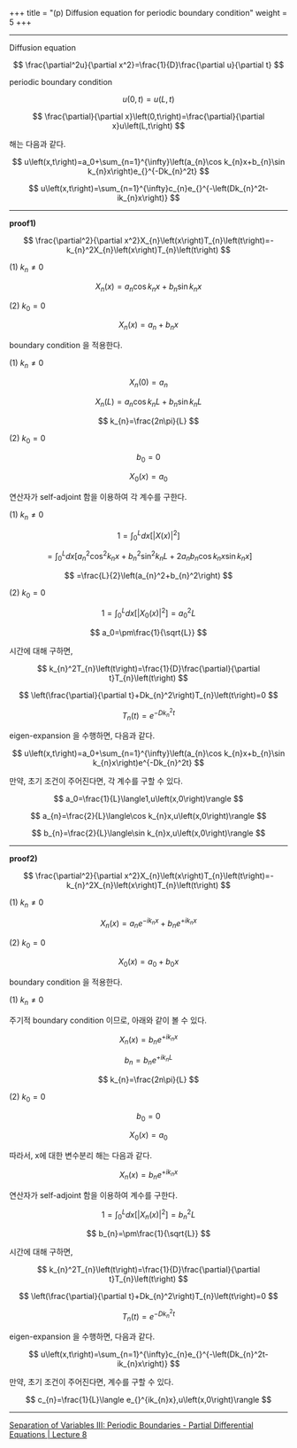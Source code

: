 +++
title = "(p) Diffusion equation for periodic boundary condition"
weight = 5
+++

---

Diffusion equation

$$
\frac{\partial^2u}{\partial x^2}=\frac{1}{D}\frac{\partial u}{\partial t}
$$

periodic boundary condition

$$
u\left(0,t\right)=u\left(L,t\right)
$$

$$
\frac{\partial}{\partial x}\left(0,t\right)=\frac{\partial}{\partial x}u\left(L,t\right)
$$

해는 다음과 같다.

$$
u\left(x,t\right)=a_0+\sum_{n=1}^{\infty}\left(a_{n}\cos k_{n}x+b_{n}\sin k_{n}x\right)e_{}^{-Dk_{n}^2t}
$$

$$
u\left(x,t\right)=\sum_{n=1}^{\infty}c_{n}e_{}^{-\left(Dk_{n}^2t-ik_{n}x\right)}
$$

---

**proof1)**

$$
\frac{\partial^2}{\partial x^2}X_{n}\left(x\right)T_{n}\left(t\right)=-k_{n}^2X_{n}\left(x\right)T_{n}\left(t\right)
$$

(1) $k_{n}\ne0$

$$
X_{n}\left(x\right)=a_{n}\cos k_{n}x+b_{n}\sin k_{n}x
$$

(2) $k_{0}=0$

$$
X_{n}\left(x\right)=a_{n}+b_{n}x
$$

boundary condition 을 적용한다.

(1) $k_{n}\ne0$

$$
X_{n}\left(0\right)=a_{n}
$$

$$
X_{n}\left(L\right)=a_{n}\cos k_{n}L+b_{n}\sin k_{n}L
$$

$$
k_{n}=\frac{2n\pi}{L}
$$

(2) $k_{0}=0$

$$
b_0=0
$$

$$
X_0\left(x\right)=a_0
$$

연산자가 self-adjoint 함을 이용하여 각 계수를 구한다.

(1) $k_{n}\ne0$

$$
1=\int_0^{L}dx\left\lbrack\left|X\left(x\right)\right|^2\right\rbrack
$$

$$
=\int_0^{L}dx\left\lbrack a_{n}^2\cos^2k_{n}x+b_{n}^2\sin^2k_{n}L+2a_{n}b_{n}\cos k_{n}x\sin k_{n}x\right\rbrack
$$

$$
=\frac{L}{2}\left(a_{n}^2+b_{n}^2\right)
$$

(2) $k_{0}=0$

$$
1=\int_0^{L}dx\left\lbrack\left|X_0\left(x\right)\right|^2\right\rbrack=a_0^2L
$$

$$
a_0=\pm\frac{1}{\sqrt{L}}
$$

시간에 대해 구하면,

$$
k_{n}^2T_{n}\left(t\right)=\frac{1}{D}\frac{\partial}{\partial t}T_{n}\left(t\right)
$$

$$
\left(\frac{\partial}{\partial t}+Dk_{n}^2\right)T_{n}\left(t\right)=0
$$

$$
T_{n}\left(t\right)=e^{-Dk_{n}^2t}
$$

eigen-expansion 을 수행하면, 다음과 같다.

$$
u\left(x,t\right)=a_0+\sum_{n=1}^{\infty}\left(a_{n}\cos k_{n}x+b_{n}\sin k_{n}x\right)e^{-Dk_{n}^2t}
$$

만약, 초기 조건이 주어진다면, 각 계수를 구할 수 있다.

$$
a_0=\frac{1}{L}\langle1,u\left(x,0\right)\rangle
$$

$$
a_{n}=\frac{2}{L}\langle\cos k_{n}x,u\left(x,0\right)\rangle
$$

$$
b_{n}=\frac{2}{L}\langle\sin k_{n}x,u\left(x,0\right)\rangle
$$

---

**proof2)**

$$
\frac{\partial^2}{\partial x^2}X_{n}\left(x\right)T_{n}\left(t\right)=-k_{n}^2X_{n}\left(x\right)T_{n}\left(t\right)
$$

(1) $k_{n}≠0$

$$
X_{n}\left(x\right)=a_{n}e_{}^{-ik_{n}x}+b_{n}e_{}^{+ik_{n}x}
$$

(2) $k_{0}=0$

$$
X_0\left(x\right)=a_0+b_0x
$$

boundary condition 을 적용한다.

(1) $k_{n}\ne0$

주기적 boundary condition 이므로, 아래와 같이 볼 수 있다.

$$
X_{n}\left(x\right)=b_{n}e^{+ik_{n}x}
$$

$$
b_{n}=b_{n}e^{+ik_{n}L}
$$

$$
k_{n}=\frac{2n\pi}{L}
$$

(2) $k_{0}=0$

$$
b_0=0
$$

$$
X_0\left(x\right)=a_0
$$

따라서, x에 대한 변수분리 해는 다음과 같다.

$$
X_{n}\left(x\right)=b_{n}e_{}^{+i_{}k_{n}x}
$$

연산자가 self-adjoint 함을 이용하여 계수를 구한다.

$$
1=\int_0^{L}dx\left\lbrack\left|X_{n}\left(x\right)\right|^2\right\rbrack=b_{n}^2L
$$

$$
b_{n}=\pm\frac{1}{\sqrt{L}}
$$

시간에 대해 구하면,

$$
k_{n}^2T_{n}\left(t\right)=\frac{1}{D}\frac{\partial}{\partial t}T_{n}\left(t\right)
$$

$$
\left(\frac{\partial}{\partial t}+Dk_{n}^2\right)T_{n}\left(t\right)=0
$$

$$
T_{n}\left(t\right)=e_{}^{-Dk_{n}^2t}
$$

eigen-expansion 을 수행하면, 다음과 같다.

$$
u\left(x,t\right)=\sum_{n=1}^{\infty}c_{n}e_{}^{-\left(Dk_{n}^2t-ik_{n}x\right)}
$$

만약, 초기 조건이 주어진다면, 계수를 구할 수 있다.

$$
c_{n}=\frac{1}{L}\langle e_{}^{ik_{n}x},u\left(x,0\right)\rangle
$$

---

[Separation of Variables III: Periodic Boundaries - Partial Differential Equations | Lecture 8](https://www.youtube.com/watch?v=KD85qwNt9Ak)